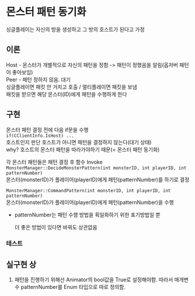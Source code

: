 # 몬스터 패턴 동기화

싱글플레이는 자신의 방을 생성하고 그 방의 호스트가 된다고 가정  

## 이론 

  
Host - 몬스터가 개별적으로 자신의 패턴을 정함 -&gt; 패턴이 정했음을 알림\(옵저버 패턴이 좋아보임\)    
Peer - 패턴 정하지 않음. 대기    
싱글플레이면 패킷 안 거치고 호출 / 멀티플레이면 패킷을 보냄   
패킷을 받으면 해당 몬스터\(ID\)에게 패턴을 수행하게 한다 



## 구현 

몬스터 패턴 결정 전에 다음 if문을 수행   
`if(CClientInfo.IsHost) ...`  
호스트인지 판단 호스트가 아니면 패턴을 결정하지 않는다\(대기 상태\)    
why? 호스트의 몬스터 패턴을 따라가야하기 때문\(= 몬스터 패턴 동기화\) 

각 몬스터 패턴들은 패턴 결정 후 함수 Invoke   
`MonsterManager::DecideMonsterPattern(int monsterID, int playerID, int patternNumber)`  
몬스터\(monsterID\)가 플레이어\(playerID\)에게 패턴\(patternNumber\)를 하기로 결정 

`MonsterManager::CommandPattern(int monsterID, int playerID, int patternNumber)`  
몬스터\(monsterID\)가 플레이어\(playerID\)에게 패턴\(patternNumber\)을 수행 

* patternNumber는 패턴 수행 방법을 획일화하기 위한 표기방법일 뿐 

  더 좋은 방법이 있다면 바꿔도 상관없음 

### 테스트 

## 실구현 상

1. 패턴을 진행하기 위해선 Animator의 bool값을 True로 설정해야함. 따라서 매개변수 patternNumber를 Enum 타입으로 따로 정의함.





